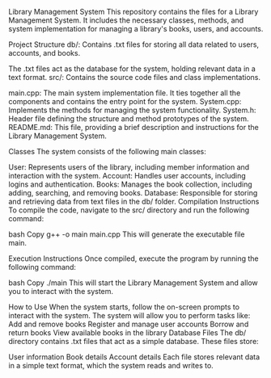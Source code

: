 Library Management System
This repository contains the files for a Library Management System. It includes the necessary classes, methods, and system implementation for managing a library's books, users, and accounts.

Project Structure
db/: Contains .txt files for storing all data related to users, accounts, and books.

The .txt files act as the database for the system, holding relevant data in a text format.
src/: Contains the source code files and class implementations.

main.cpp: The main system implementation file. It ties together all the components and contains the entry point for the system.
System.cpp: Implements the methods for managing the system functionality.
System.h: Header file defining the structure and method prototypes of the system.
README.md: This file, providing a brief description and instructions for the Library Management System.

Classes
The system consists of the following main classes:

User: Represents users of the library, including member information and interaction with the system.
Account: Handles user accounts, including logins and authentication.
Books: Manages the book collection, including adding, searching, and removing books.
Database: Responsible for storing and retrieving data from text files in the db/ folder.
Compilation Instructions
To compile the code, navigate to the src/ directory and run the following command:

bash
Copy
g++ -o main main.cpp
This will generate the executable file main.

Execution Instructions
Once compiled, execute the program by running the following command:

bash
Copy
./main
This will start the Library Management System and allow you to interact with the system.

How to Use
When the system starts, follow the on-screen prompts to interact with the system.
The system will allow you to perform tasks like:
Add and remove books
Register and manage user accounts
Borrow and return books
View available books in the library
Database Files
The db/ directory contains .txt files that act as a simple database. These files store:

User information
Book details
Account details
Each file stores relevant data in a simple text format, which the system reads and writes to.
